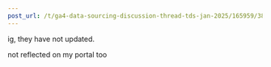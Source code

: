 ```yaml
---
post_url: /t/ga4-data-sourcing-discussion-thread-tds-jan-2025/165959/382
---
```

ig, they have not updated.

not reflected on my portal too